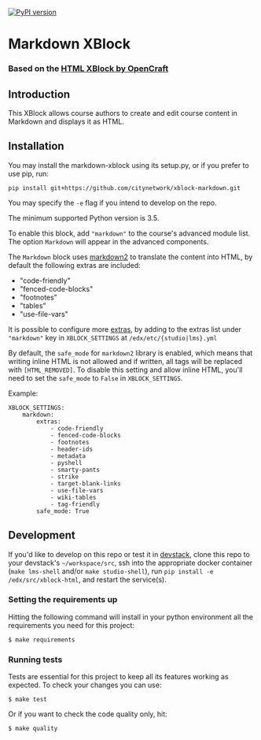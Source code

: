 [![PyPI version](https://badge.fury.io/py/markdown-xblock.svg)](https://pypi.python.org/pypi/markdown-xblock)

# Markdown XBlock
### Based on the [HTML XBlock by OpenCraft](https://github.com/open-craft/xblock-html)

## Introduction
This XBlock allows course authors to create and edit course content in Markdown
and displays it as HTML.

## Installation
You may install the markdown-xblock using its setup.py, or if you prefer to use pip, run:

```shell
pip install git+https://github.com/citynetwork/xblock-markdown.git
```
You may specify the `-e` flag if you intend to develop on the repo.

The minimum supported Python version is 3.5.

To enable this block, add `"markdown"` to the course's advanced module list. 
The option `Markdown` will appear in the advanced components.

The `Markdown` block uses [markdown2](https://pypi.org/project/markdown2/) to translate the content into HTML, 
by default the following extras are included:

* "code-friendly"
* "fenced-code-blocks"
* "footnotes"
* "tables"
* "use-file-vars"

It is possible to configure more [extras](https://github.com/trentm/python-markdown2/wiki/Extras), by adding to the extras list under `"markdown"` key in `XBLOCK_SETTINGS`
at `/edx/etc/{studio|lms}.yml`

By default, the `safe_mode` for `markdown2` library is enabled, which means that writing inline HTML is not allowed and if written, all tags will be replaced with `[HTML_REMOVED]`. To disable this setting and allow inline HTML, you'll need to set the `safe_mode` to `False` in `XBLOCK_SETTINGS`.

Example:
```
XBLOCK_SETTINGS:
    markdown:
        extras:
            - code-friendly
            - fenced-code-blocks
            - footnotes
            - header-ids
            - metadata
            - pyshell
            - smarty-pants
            - strike
            - target-blank-links
            - use-file-vars
            - wiki-tables
            - tag-friendly
        safe_mode: True
```

## Development
If you'd like to develop on this repo or test it in [devstack](https://github.com/edx/devstack), clone this repo to your
devstack's `~/workspace/src`, ssh into the appropriate docker container (`make lms-shell` and/or `make studio-shell`),
run `pip install -e /edx/src/xblock-html`, and restart the service(s).


### Setting the requirements up
Hitting the following command will install in your python environment all the requirements you need for this project:

```shell
$ make requirements
```

### Running tests
Tests are essential for this project to keep all its features working as expected. To check your changes you can use:

```shell
$ make test
```
Or if you want to check the code quality only, hit:
```shell
$ make quality
```
